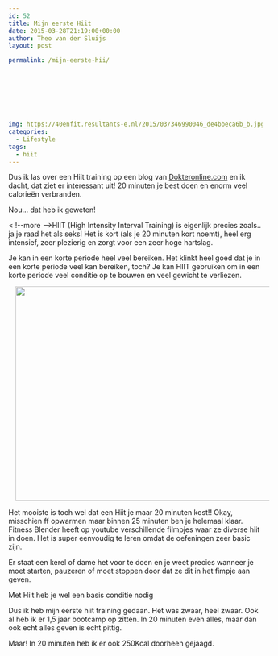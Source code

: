 ```yaml
---
id: 52
title: Mijn eerste Hiit
date: 2015-03-28T21:19:00+00:00
author: Theo van der Sluijs
layout: post

permalink: /mijn-eerste-hii/








img: https://40enfit.resultants-e.nl/2015/03/346990046_de4bbeca6b_b.jpg
categories:
  - Lifestyle
tags:
  - hiit
---
```

Dus ik las over een Hiit training op een blog van [Dokteronline.com](http://www.dokteronline.com/3243/) en ik dacht, dat ziet er interessant uit! 20 minuten je best doen en enorm veel calorieën verbranden.

Nou… dat heb ik geweten!

< !--more -->HIIT (High Intensity Interval Training) is eigenlijk precies zoals.. ja je raad het als seks! Het is kort (als je 20 minuten kort noemt), heel erg intensief, zeer plezierig en zorgt voor een zeer hoge hartslag. 
  
Je kan in een korte periode heel veel bereiken. Het klinkt heel goed dat je in een korte periode veel kan bereiken, toch? Je kan HIIT gebruiken om in een korte periode veel conditie op te bouwen en veel gewicht te verliezen.

<div class="separator" style="clear: both; text-align: center;">
  <a href="https://farm1.staticflickr.com/146/346990046_de4bbeca6b_b.jpg" imageanchor="1" style="margin-left: 1em; margin-right: 1em;"><img border="0" height="426" src="https://farm1.staticflickr.com/146/346990046_de4bbeca6b_b.jpg" width="640" /></a>
</div>

Het mooiste is toch wel dat een Hiit je maar 20 minuten kost!! Okay, misschien ff opwarmen maar binnen 25 minuten ben je helemaal klaar. Fitness Blender heeft op youtube verschillende filmpjes waar ze diverse hiit in doen. Het is super eenvoudig te leren omdat de oefeningen zeer basic zijn.
  
Er staat een kerel of dame het voor te doen en je weet precies wanneer je moet starten, pauzeren of moet stoppen door dat ze dit in het fimpje aan geven.

Met Hiit heb je wel een basis conditie nodig

Dus ik heb mijn eerste hiit training gedaan. Het was zwaar, heel zwaar. Ook al heb ik er 1,5 jaar bootcamp op zitten. In 20 minuten even alles, maar dan ook echt alles geven is echt pittig.
  
Maar! In 20 minuten heb ik er ook 250Kcal doorheen gejaagd.